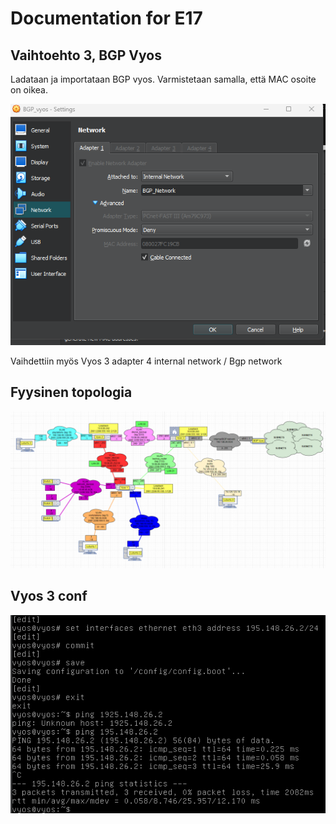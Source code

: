 # Documentation for E17

## Vaihtoehto 3, BGP Vyos

Ladataan ja importataan BGP vyos. Varmistetaan samalla, että MAC osoite on oikea.

![bgpmac](./E17/bgpmac.png)

Vaihdettiin myös Vyos 3 adapter 4 internal network / Bgp network

## Fyysinen topologia

![fyysinen topo](./E17/looginentopo.png)

## Vyos 3 conf

![vyos to bgp](./E17/vyostobgp.png)
